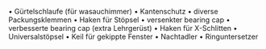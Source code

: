 • Gürtelschlaufe (für wasauchimmer)
• Kantenschutz
• diverse Packungsklemmen
• Haken für Stöpsel
• versenkter bearing cap
• verbesserte  bearing cap (extra Lehrgerüst)
• Haken für X-Schlitten
• Universalstöpsel
• Keil für gekippte Fenster
• Nachtadler
• Ringuntersetzer
